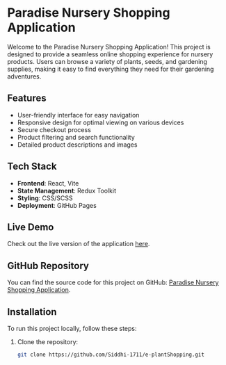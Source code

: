 # Paradise Nursery Shopping Application

Welcome to the Paradise Nursery Shopping Application! This project is designed to provide a seamless online shopping experience for nursery products. Users can browse a variety of plants, seeds, and gardening supplies, making it easy to find everything they need for their gardening adventures.

## Features

- User-friendly interface for easy navigation
- Responsive design for optimal viewing on various devices
- Secure checkout process
- Product filtering and search functionality
- Detailed product descriptions and images

## Tech Stack

- **Frontend**: React, Vite
- **State Management**: Redux Toolkit
- **Styling**: CSS/SCSS
- **Deployment**: GitHub Pages

## Live Demo

Check out the live version of the application [here](https://siddhi-1711.github.io/e-plantShopping/).

## GitHub Repository

You can find the source code for this project on GitHub: [Paradise Nursery Shopping Application](https://github.com/Siddhi-1711/e-plantShopping).

## Installation

To run this project locally, follow these steps:

1. Clone the repository:

   ```bash
   git clone https://github.com/Siddhi-1711/e-plantShopping.git

